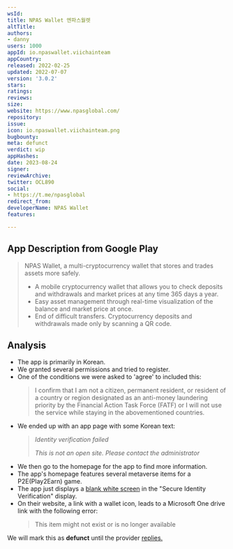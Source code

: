 ```yaml
---
wsId: 
title: NPAS Wallet 엔파스월렛
altTitle: 
authors:
- danny
users: 1000
appId: io.npaswallet.viichainteam
appCountry: 
released: 2022-02-25
updated: 2022-07-07
version: '3.0.2'
stars: 
ratings: 
reviews: 
size: 
website: https://www.npasglobal.com/
repository: 
issue: 
icon: io.npaswallet.viichainteam.png
bugbounty: 
meta: defunct
verdict: wip
appHashes: 
date: 2023-08-24
signer: 
reviewArchive: 
twitter: OCL890
social:
- https://t.me/npasglobal
redirect_from: 
developerName: NPAS Wallet
features: 

---
```


## App Description from Google Play

> NPAS Wallet, a multi-cryptocurrency wallet that stores and trades assets more safely.
>
> - A mobile cryptocurrency wallet that allows you to check deposits and withdrawals and market prices at any time 365 days a year.
> - Easy asset management through real-time visualization of the balance and market price at once.
> - End of difficult transfers. Cryptocurrency deposits and withdrawals made only by scanning a QR code.

## Analysis 

- The app is primarily in Korean. 
- We granted several permissions and tried to register.
- One of the conditions we were asked to 'agree' to included this: 
  > I confirm that I am not a citizen, permanent resident, or resident of a country or region designated as an anti-money laundering priority by the Financial Action Task Force (FATF) or I will not use the service while staying in the abovementioned countries.
- We ended up with an app page with some Korean text: 
  > *Identity verification failed*
  >
  > *This is not an open site. Please contact the administrator*
- We then go to the homepage for the app to find more information.
- The app's homepage features several metaverse items for a P2E(Play2Earn) game.
- The app just displays a [blank white screen](https://twitter.com/BitcoinWalletz/status/1694567283874767199) in the "Secure Identity Verification" display. 
- On their website, a link with a wallet icon, leads to a Microsoft One drive link with the following error:
  > This item might not exist or is no longer available

We will mark this as **defunct** until the provider [replies.](https://twitter.com/BitcoinWalletz/status/1694567283874767199)
